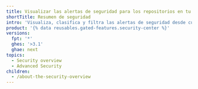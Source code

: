 ```yaml
---
title: Visualizar las alertas de seguridad para los repositorios en tu organización
shortTitle: Resumen de seguridad
intro: 'Visualiza, clasifica y filtra las alertas de seguridad desde cualquier parte de tu organización en un solo lugar.'
product: '{% data reusables.gated-features.security-center %}'
versions:
  fpt: '*'
  ghes: '>3.1'
  ghae: next
topics:
  - Security overview
  - Advanced Security
children:
  - /about-the-security-overview
---
```


